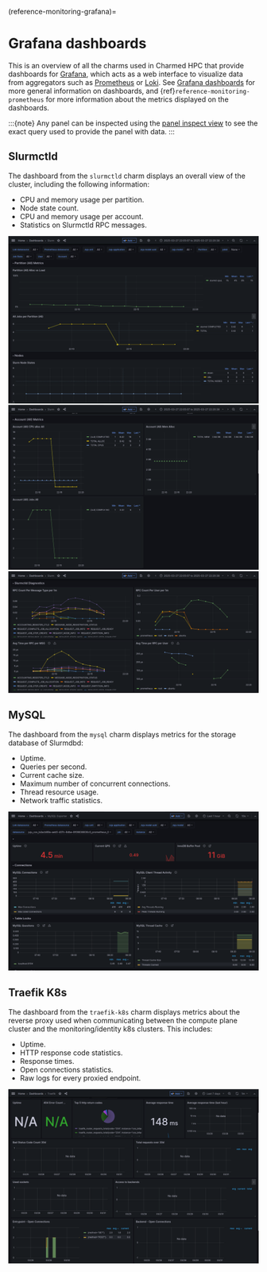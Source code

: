(reference-monitoring-grafana)=
# Grafana dashboards

This is an overview of all the charms used in Charmed HPC that provide dashboards for
[Grafana](https://grafana.com/), which acts as a web interface to visualize data from aggregators such
as [Prometheus](https://prometheus.io/) or [Loki](https://grafana.com/oss/loki/). See
[Grafana dashboards](https://grafana.com/docs/grafana/latest/dashboards/) for more general information on dashboards,
and {ref}`reference-monitoring-prometheus` for more information about the metrics displayed on the dashboards.

:::{note}
Any panel can be inspected using the [panel inspect view](https://grafana.com/docs/grafana/latest/panels-visualizations/panel-inspector/)
to see the exact query used to provide the panel with data.
:::

## Slurmctld

The dashboard from the `slurmctld` charm displays an overall view of the cluster, including the following information:

- CPU and memory usage per partition.
- Node state count.
- CPU and memory usage per account.
- Statistics on Slurmctld RPC messages.

![Slurm partition dashboard](../../imgs/slurm_partition_grafana.png)
![Slurm account dashboard](../../imgs/slurm_account_grafana.png)
![Slurm rpc dashboard](../../imgs/slurm_rpc_grafana.png)

## MySQL

The dashboard from the `mysql` charm displays metrics for the storage database of Slurmdbd:

- Uptime.
- Queries per second.
- Current cache size.
- Maximum number of concurrent connections.
- Thread resource usage.
- Network traffic statistics.

![Mysql dashboard](../../imgs/mysql_grafana.png)

## Traefik K8s

The dashboard from the `traefik-k8s` charm displays metrics about the reverse proxy used when communicating
between the compute plane cluster and the monitoring/identity k8s clusters. This includes:

- Uptime.
- HTTP response code statistics.
- Response times.
- Open connections statistics.
- Raw logs for every proxied endpoint.

![Traefik dashboard](../../imgs/traefik_grafana.png)
